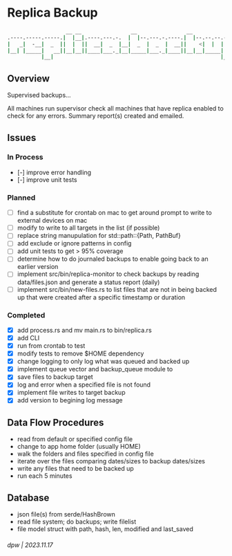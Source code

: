 # Replica Backup

```bash
                   __ __                __                __                
.----.-----.-----.|  |__|.----.---.-.  |  |--.---.-.----.|  |--.--.--.-----.
|   _|  -__|  _  ||  |  ||  __|  _  |__|  _  |  _  |  __||    <|  |  |  _  |
|__| |_____|   __||__|__||____|___._|__|_____|___._|____||__|__|_____|   __|
           |__|                                                      |__|   
```

## Overview

Supervised backups...

All machines run supervisor check all machines that have replica enabled to check for any errors.  Summary report(s) created and emailed.

## Issues

### In Process

* [-] improve error handling
* [-] improve unit tests

### Planned

* [ ] find a substitute for crontab on mac to get around prompt to write to external devices on mac
* [ ] modify to write to all targets in the list (if possible)
* [ ] replace string manupulation for std::path::{Path, PathBuf}
* [ ] add exclude or ignore patterns in config
* [ ] add unit tests to get > 95% coverage
* [ ] determine how to do journaled backups to enable going back to an earlier version
* [ ] implement src/bin/replica-monitor to check backups by reading data/files.json and generate a status report (daily)
* [ ] implement src/bin/new-files.rs to list files that are not in being backed up that were created after a specific timestamp or duration

### Completed

* [x] add process.rs and mv main.rs to bin/replica.rs
* [x] add CLI
* [x] run from crontab to test
* [x] modify tests to remove $HOME dependency
* [x] change logging to only log what was queued and backed up
* [x] implement queue vector and backup_queue module to 
* [x] save files to backup target
* [x] log and error when a specified file is not found
* [x] implement file writes to target backup
* [x] add version to begining log message

## Data Flow Procedures

* read from default or specified config file
* change to app home folder (usually HOME)
* walk the folders and files specified in config file
* iterate over the files comparing dates/sizes to backup dates/sizes
* write any files that need to be backed up
* run each 5 minutes

## Database

* json file(s) from serde/HashBrown
* read file system; do backups; write filelist
* file model struct with path, hash, len, modified and last_saved

###### dpw | 2023.11.17

